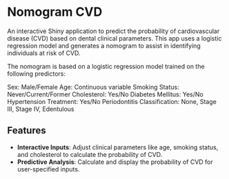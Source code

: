 # Nomogram CVD

An interactive Shiny application to predict the probability of cardiovascular disease (CVD) based on dental clinical parameters. This app uses a logistic regression model and generates a nomogram to assist in identifying individuals at risk of CVD.

The nomogram is based on a logistic regression model trained on the following predictors:

Sex: Male/Female
Age: Continuous variable
Smoking Status: Never/Current/Former
Cholesterol: Yes/No
Diabetes Mellitus: Yes/No
Hypertension Treatment: Yes/No
Periodontitis Classification: None, Stage III, Stage IV, Edentulous

## Features

- **Interactive Inputs**: Adjust clinical parameters like age, smoking status, and cholesterol to calculate the probability of CVD.
- **Predictive Analysis**: Calculate and display the probability of CVD for user-specified inputs.
